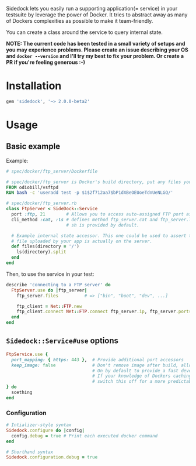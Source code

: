 Sidedock lets you easily run a supporting application(= service) in your testsuite by leverage the power of Docker. It tries to abstract away as many of Dockers complexities as possible to make it team-friendly.

You can create a class around the service to query internal state.

**NOTE: The current code has been tested in a small variety of setups and you may experience problems. Please create an issue describing your OS and `docker --version` and I'll try my best to fix your problem. Or create a PR if you're feeling generous :-)**

# Installation
```ruby
gem 'sidedock', '~> 2.0.0-beta2'
```

# Usage
## Basic example
Example:

```dockerfile
# spec/docker/ftp_server/Dockerfile

# spec/docker/ftp_server is Docker's build directory, put any files you reference in the Dockerfile here
FROM odiobill/vsftpd
RUN bash -c 'useradd test -p $1$2f712aa7$bP1dXBeOEUoeTdnUeNLGQ/'
```

```ruby
# spec/docker/ftp_server.rb
class FtpServer < SideDock::Service
  port :ftp, 21        # Allows you to access auto-assigned FTP port as ftp_seerver.ports.ftp
  cli_method :cat, :ls # defines method ftp_server.cat and ftp_server.ls, wrapping arround the system commands.
                       # sh is provided by default.

  # Example internal state accessor. This one could be used to assert that a
  # file uploaded by your app is actually on the server.
  def files(directory = '/')
    ls(directory).split
  end
end
```

Then, to use the service in your test:
```ruby
describe 'connecting to a FTP server' do
  FtpServer.use do |ftp_server|
    ftp_server.files          # => ["bin", "boot", "dev", ...]

    ftp_client = Net::FTP.new
    ftp_client.connect Net::FTP.connect ftp_server.ip, ftp_server.ports.ftp
  end
end
```

## `Sidedock::Service#use` options
```ruby
FtpService.use {
  port_mapping: { https: 443 },  # Provide additional port accessors
  keep_image: false              # Don't remove image after build, allowing Docker to cache.
                                 # On by default to provide a fast development feedback cycle.
                                 # If your knowledge of Dockers caching mechanisms is limited,
                                 # switch this off for a more predictable experience
} do 
  soething
end
```

### Configuration
```ruby
# Intializer-style syntax
Sidedock.configure do |config|
  config.debug = true # Print each executed docker command
end

# Shorthand syntax
Sidedock.configuration.debug = true
```
